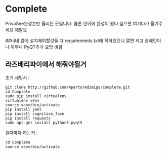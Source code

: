 # Complete
PrivaSee완성본만 올리는 곳입니다. 클론 한뒤에 완성이 됬다 싶으면 여기다가 옮겨주세요 제발요

##너네 컴에 설치해야할것들
다 requirements.txt에 적혀있으니 깔면 되고 송혜민이나 아무나 PyQT추가 요망 바람

## 라즈베리파이에서 해줘야될거
초기 세팅시 :
```
git clone http://github.com/Aperturedimigo/Complete.git
cd Complete
sudo pip install virtualenv 
virtualenv venv
source venv/bin/activate 
pip install yaml
pip install cognitive_face
pip install requests
sudo apt-get install python3-pyqt5
```

킬때마다 하는거 :
```
cd Complete
source venv/bin/activate
```
